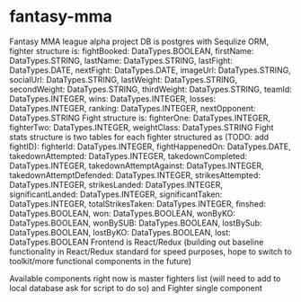 # fantasy-mma
Fantasy MMA league alpha project 
DB is postgres with Sequlize ORM, 
fighter structure is: 
   fightBooked: DataTypes.BOOLEAN,
    firstName: DataTypes.STRING,
    lastName: DataTypes.STRING,
    lastFight: DataTypes.DATE,
    nextFight: DataTypes.DATE,
    imageUrl: DataTypes.STRING,
    socialUrl: DataTypes.STRING,
    lastWeight: DataTypes.STRING,
    secondWeight: DataTypes.STRING,
    thirdWeight: DataTypes.STRING,
    teamId: DataTypes.INTEGER,
    wins: DataTypes.INTEGER,
    losses: DataTypes.INTEGER,
    ranking: DataTypes.INTEGER,
    nextOpponent: DataTypes.STRING
Fight structure is:
     fighterOne: DataTypes.INTEGER,
    fighterTwo: DataTypes.INTEGER,
    weightClass: DataTypes.STRING
Fight stats structure is two tables for each fighter structured as (TODO: add fightID):
     fighterId: DataTypes.INTEGER,
    fightHappenedOn: DataTypes.DATE,
    takedownAttempted: DataTypes.INTEGER,
    takedownCompleted: DataTypes.INTEGER,
    takedownAttemptAgainst: DataTypes.INTEGER,
    takedownAttemptDefended: DataTypes.INTEGER,
    strikesAttempted: DataTypes.INTEGER,
    strikesLanded: DataTypes.INTEGER,
    significantLanded: DataTypes.INTEGER,
    significantTaken: DataTypes.INTEGER,
    totalStrikesTaken: DataTypes.INTEGER,
    finshed: DataTypes.BOOLEAN,
    won: DataTypes.BOOLEAN,
    wonByKO: DataTypes.BOOLEAN,
    wonBySUB: DataTypes.BOOLEAN,
    lostBySub: DataTypes.BOOLEAN,
    lostByKO: DataTypes.BOOLEAN,
    lost: DataTypes.BOOLEAN
Frontend is React/Redux (building out baseline functionality in React/Redux standard for speed purposes, hope to switch to toolkit/more functional components in the future)

Available components right now is master fighters list (will need to add to local database ask for script to do so) and Fighter single component
  
